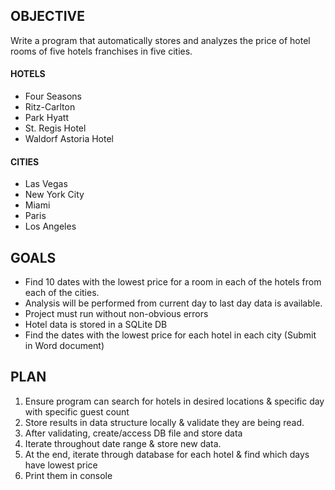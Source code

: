 ## OBJECTIVE

Write a program that automatically stores and analyzes the price of hotel rooms of five hotels franchises in five cities.

#### HOTELS

- Four Seasons
- Ritz-Carlton
- Park Hyatt
- St. Regis Hotel
- Waldorf Astoria Hotel

#### CITIES

- Las Vegas
- New York City
- Miami
- Paris
- Los Angeles



## GOALS

- Find 10 dates with the lowest price for a room in each of the hotels from each of the cities.
- Analysis will be performed from current day to last day data is available.
- Project must run without non-obvious errors
- Hotel data is stored in a SQLite DB
- Find the dates with the lowest price for each hotel in each city (Submit in Word document)

## PLAN
1. Ensure program can search for hotels in desired locations & specific day with specific guest count
2. Store results in data structure locally & validate they are being read.
3. After validating, create/access DB file and store data
4. Iterate throughout date range & store new data.
5. At the end, iterate through database for each hotel & find which days have lowest price
6. Print them in console